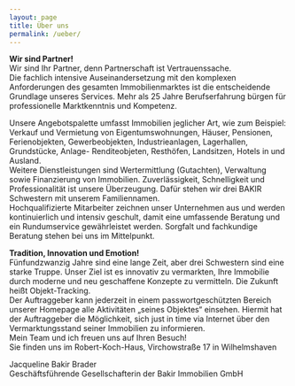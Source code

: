 ```yaml
---
layout: page
title: Über uns
permalink: /ueber/
---
```


**Wir sind Partner!**  
Wir sind Ihr Partner, denn Partnerschaft ist Vertrauenssache.  
Die fachlich intensive Auseinandersetzung mit den komplexen Anforderungen des gesamten Immobilienmarktes ist die entscheidende Grundlage unseres Services. Mehr als 25 Jahre Berufserfahrung bürgen für professionelle Marktkenntnis und Kompetenz.

Unsere Angebotspalette umfasst Immobilien jeglicher Art, wie zum Beispiel:  
Verkauf und Vermietung von Eigentumswohnungen, Häuser, Pensionen, Ferienobjekten, Gewerbeobjekten, Industrieanlagen, Lagerhallen, Grundstücke, Anlage- Renditeobjeten, Resthöfen, Landsitzen, Hotels in und Ausland.  
Weitere Dienstleistungen sind Wertermittlung (Gutachten), Verwaltung sowie Finanzierung von Immobilien. Zuverlässigkeit, Schnelligkeit und Professionalität ist unsere Überzeugung. Dafür stehen wir drei BAKIR Schwestern mit unserem Familiennamen.  
Hochqualifizierte Mitarbeiter zeichnen unser Unternehmen aus und werden kontinuierlich und intensiv geschult, damit eine umfassende Beratung und ein Rundumservice gewährleistet werden. Sorgfalt und fachkundige Beratung stehen bei uns im Mittelpunkt.

**Tradition, Innovation und Emotion!**  
Fünfundzwanzig Jahre sind eine lange Zeit, aber drei Schwestern sind eine starke Truppe. Unser Ziel ist es innovativ zu vermarkten, Ihre Immobilie durch moderne und neu geschaffene Konzepte zu vermitteln. Die Zukunft heißt Objekt-Tracking.  
Der Auftraggeber kann jederzeit in einem passwortgeschützten Bereich unserer Homepage alle Aktivitäten „seines Objektes“ einsehen. Hiermit hat der Auftraggeber die Möglichkeit, sich just in time via Internet über den Vermarktungsstand seiner Immobilien zu informieren.  
Mein Team und ich freuen uns auf Ihren Besuch!  
Sie finden uns im Robert-Koch-Haus, Virchowstraße 17 in Wilhelmshaven  

Jacqueline Bakir Brader  
Geschäftsführende Gesellschafterin der Bakir Immobilien GmbH
